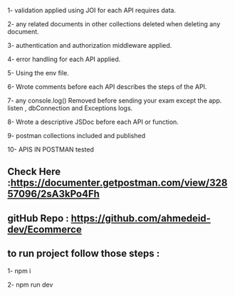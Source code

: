 1- validation applied using JOI for each API requires data.

2- any related documents in other collections deleted when deleting any document.

3- authentication and authorization middleware applied.

4- error handling for each API applied.

5- Using the env file.

6- Wrote comments before each API describes the steps of the API.

7- any console.log() Removed before sending your exam except the app. listen , dbConnection and Exceptions logs.

8- Wrote a descriptive JSDoc before each API or function.

9- postman collections included and published

10- APIS IN POSTMAN tested

## Check Here :https://documenter.getpostman.com/view/32857096/2sA3kPo4Fh

## gitHub Repo : https://github.com/ahmedeid-dev/Ecommerce

## to run project follow those steps :

1- npm i

2- npm run dev

